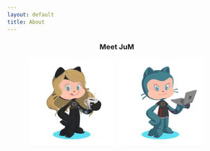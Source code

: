 ```yaml
---
layout: default
title: About
---
```


<header id="header">
      <h3 align="center">Meet JuM</h3>
      <p align="center">
        <img src="/assets/images/JuMia.PNG" width="200" height="200">
        <img src="/assets/images/JuMJu.PNG" width="200" height="200">
      </p>
</header>
